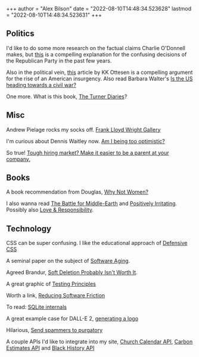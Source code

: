 +++
author = "Alex Bilson"
date = "2022-08-10T14:48:34.523628"
lastmod = "2022-08-10T14:48:34.523631"
+++
## Politics

I'd like to do some more research on the factual claims Charlie O'Donnell makes, but [this](https://www.thisisgoingtobebig.com/blog/2022/6/27/the-philosophy-that-underpins-the-right-its-not-what-you-think) is a compelling explanation for the confusing decisions of the Republican Party in the past few years.

Also in the political vein, [this](https://www.washingtonpost.com/magazine/2022/03/08/they-are-preparing-war-an-expert-civil-wars-discusses-where-political-extremists-are-taking-this-country/) article by KK Ottesen is a compelling argument for the rise of an American insurgency. Also read Barbara Walter's [Is the US heading towards a civil war?](https://politicalviolenceataglance.org/2022/01/06/is-the-us-headed-toward-civil-war/)

One more. What is this book, [The Turner Diaries](https://www.npr.org/2019/04/02/708999681/turner-diaries-influence-on-white-nationalists-continues-to-grow)?

## Misc

Andrew Pielage rocks my socks off. [Frank Lloyd Wright Gallery](https://www.apizm.com/gallery/frank-lloyd-wright)

I'm curious about Dennis Waitley now. [Am I being too optimistic?](https://www.abunchofgoodthings.com/a-bunch-of-good-things/am-i-being-too-optimistic)

So true! [Tough hiring market? Make it easier to be a parent at your company.](https://www.thisisgoingtobebig.com/blog/2021/11/28/tough-hiring-market-make-it-easier-to-be-a-parent-at-your-company)

## Books

A book recommendation from Douglas, [Why Not Women?](https://www.thriftbooks.com/w/why-not-women--a-biblical-study-of-women-in-missions-ministry-and-leadership_loren-cunningham_david-joel-hamilton/251893/item/3864173/?gclid=EAIaIQobChMI5urZ4KvR-AIViSZMCh2GBg72EAQYASABEgKwnvD_BwE#idiq=3864173&edition=2316645)

I also wanna read [The Battle for Middle-Earth](https://www.amazon.com/Battle-Middle-earth-Tolkiens-Divine-Design/dp/0802824978?crid=320OVVO5XXP6R&keywords=the+battle+for+middle+earth+fleming&qid=1657294416&sprefix=the+battle+for+middle+earth+fleming,aps,67&sr=8-1&linkCode=sl1&tag=shiftingcul04-20&linkId=cf2a08a3cf5f379b7b3f12d5f11a4bb0&language=en_US&ref_=as_li_ss_tl) and [Positively Irritating](https://www.amazon.com/Positively-Irritating-Embracing-Post-Christian-Innovative/dp/1735598801/ref=sr_1_3?crid=1YCIQU6RYQHOL&dchild=1&keywords=positively+irritating&qid=1629986483&sprefix=positively+irr%2Caps%2C176&sr=8-3). Possibly also [Love & Responsibility](https://www.amazon.com/dp/0898704456/ref=sspa_mw_detail_1?psc=1&pd_rd_i=0898704456&pd_rd_w=LqyV9&content-id=amzn1.sym.26afcf86-6680-4c5b-a478-72c65cdce50c&pf_rd_p=26afcf86-6680-4c5b-a478-72c65cdce50c&pf_rd_r=Q93H49X5ZQ1ZT37R81R3&pd_rd_wg=y7tBY&pd_rd_r=74ed2bd1-d8ef-4a58-9be5-ede00136cf80).

## Technology

CSS can be super confusing. I like the educational approach of [Defensive CSS](https://defensivecss.dev/tips/)

A seminal paper on the subject of [Software Aging](https://www.cs.drexel.edu/~yfcai/CS451/RequiredReadings/SoftwareAging.pdf).

Agreed Brandur, [Soft Deletion Probably Isn't Worth It](https://brandur.org/soft-deletion).

A great graphic of [Testing Principles](https://testjavascript.com/wp-content/uploads/2021/10/the-basic-principles-for-clean-testing.pdf)

Worth a link, [Reducing Software Friction](https://blog.ceejbot.com/posts/reduce-friction/#if-youre-using-bad-software-stop)

To read: [SQLite internals](https://fly.io/blog/sqlite-internals-btree/)

A great example case for DALL-E 2, [generating a logo](https://jacobmartins.com/posts/how-i-used-dalle2-to-generate-the-logo-for-octosql/)

Hilarious, [Send spammers to purgatory](https://www.troyhunt.com/sending-spammers-to-password-purgatory-with-microsoft-power-automate-and-cloudflare-workers-kv/)

A couple APIs I'd like to integrate into my site, [Church Calendar API](http://calapi.inadiutorium.cz), [Carbon Estimates API](https://docs.carboninterface.com/#/) and [Black History API](https://www.blackhistoryapi.io/docs)